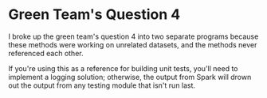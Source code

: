 # Green Team's Question 4

I broke up the green team's question 4 into two separate programs because these methods were working on unrelated datasets, and the methods never referenced each other.

If you're using this as a reference for building unit tests, you'll need to implement a logging solution; otherwise, the output from Spark will drown out the output from any testing module that isn't run last.
